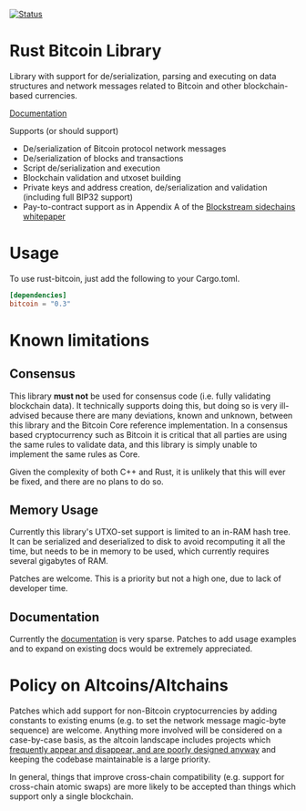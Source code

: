 [![Status](https://travis-ci.org/apoelstra/rust-bitcoin.png?branch=master)](https://travis-ci.org/apoelstra/rust-bitcoin)

# Rust Bitcoin Library

Library with support for de/serialization, parsing and executing on data
structures and network messages related to Bitcoin and other blockchain-based
currencies.

[Documentation](https://www.wpsoftware.net/rustdoc/bitcoin/)

Supports (or should support)

* De/serialization of Bitcoin protocol network messages
* De/serialization of blocks and transactions
* Script de/serialization and execution
* Blockchain validation and utxoset building
* Private keys and address creation, de/serialization and validation (including full BIP32 support)
* Pay-to-contract support as in Appendix A of the [Blockstream sidechains whitepaper](https://www.blockstream.com/sidechains.pdf)

# Usage

To use rust-bitcoin, just add the following to your Cargo.toml.

```toml
[dependencies]
bitcoin = "0.3"
```

# Known limitations

## Consensus

This library **must not** be used for consensus code (i.e. fully validating
blockchain data). It technically supports doing this, but doing so is very
ill-advised because there are many deviations, known and unknown, between
this library and the Bitcoin Core reference implementation. In a consensus
based cryptocurrency such as Bitcoin it is critical that all parties are
using the same rules to validate data, and this library is simply unable
to implement the same rules as Core.

Given the complexity of both C++ and Rust, it is unlikely that this will
ever be fixed, and there are no plans to do so.

## Memory Usage

Currently this library's UTXO-set support is limited to an in-RAM hash tree.
It can be serialized and deserialized to disk to avoid recomputing it all
the time, but needs to be in memory to be used, which currently requires
several gigabytes of RAM.

Patches are welcome. This is a priority but not a high one, due to lack of
developer time.

## Documentation

Currently the [documentation](https://www.wpsoftware.net/rustdoc/bitcoin/)
is very sparse. Patches to add usage examples and to expand on existing
docs would be extremely appreciated.


# Policy on Altcoins/Altchains

Patches which add support for non-Bitcoin cryptocurrencies by adding constants
to existing enums (e.g. to set the network message magic-byte sequence) are
welcome. Anything more involved will be considered on a case-by-case basis,
as the altcoin landscape includes projects which [frequently appear and
disappear, and are poorly designed anyway](https://download.wpsoftware.net/bitcoin/alts.pdf)
and keeping the codebase maintainable is a large priority.

In general, things that improve cross-chain compatibility (e.g. support for
cross-chain atomic swaps) are more likely to be accepted than things which
support only a single blockchain.



